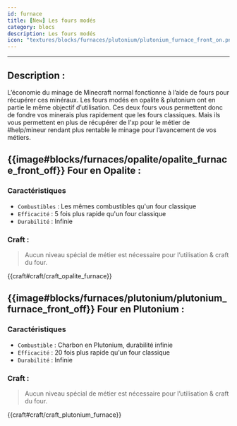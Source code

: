 ```yaml
---
id: furnace
title: [New] Les fours modés
category: blocs
description: Les fours modés
icon: "textures/blocks/furnaces/plutonium/plutonium_furnace_front_on.png"
---
```

___
## Description : 

L’économie du minage de Minecraft normal fonctionne à l’aide de fours pour récupérer ces minéraux. Les fours modés en opalite & plutonium ont en partie le même objectif d’utilisation. 
Ces deux fours vous permettent donc de fondre vos minerais plus rapidement que les fours classiques. 
Mais ils vous permettent en plus de récupérer de l’xp pour le métier de #help/mineur rendant plus rentable le minage pour l’avancement de vos métiers.

## {{image#blocks/furnaces/opalite/opalite_furnace_front_off}} Four en Opalite :

### Caractéristiques

- ``Combustibles`` : Les mêmes combustibles qu'un four classique
- ``Efficacité`` : 5 fois plus rapide qu'un four classique
- ``Durabilité`` : Infinie 

### Craft : 

> Aucun niveau spécial de métier est nécessaire pour l’utilisation & craft du four.  

{{craft#craft/craft_opalite_furnace}}

## {{image#blocks/furnaces/plutonium/plutonium_furnace_front_off}} Four en Plutonium :

### Caractéristiques

- ``Combustible`` : Charbon en Plutonium, durabilité infinie
- ``Efficacité`` : 20 fois plus rapide qu'un four classique
- ``Durabilité`` : Infinie 

### Craft : 

> Aucun niveau spécial de métier est nécessaire pour l’utilisation & craft du four.  

{{craft#craft/craft_plutonium_furnace}}  
